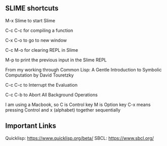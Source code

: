 ## SLIME shortcuts

M-x Slime to start Slime

C-c C-c for compiling a function

C-x C-o to go to new window

C-c M-o for clearing REPL in Slime

M-p to print the previous input in the Slime REPL

From my working through Common Lisp: A Gentle Introduction to Symbolic Computation by David Touretzky

C-c C-c to Interrupt the Evaluation

C-c C-b to Abort All Background Operations

I am using a Macbook, so
C is Control key
M is Option key
C-x means pressing Control and x (alphabet) together sequentially


## Important Links

Quicklisp: https://www.quicklisp.org/beta/
SBCL: https://www.sbcl.org/

